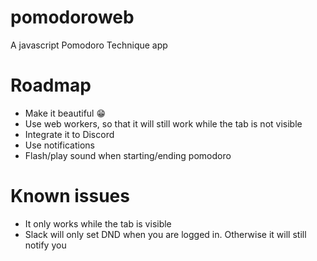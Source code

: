 pomodoroweb
===========

A javascript Pomodoro Technique app

# Roadmap
- Make it beautiful :grin:
- Use web workers, so that it will still work while the tab is not visible
- Integrate it to Discord
- Use notifications
- Flash/play sound when starting/ending pomodoro

# Known issues
- It only works while the tab is visible
- Slack will only set DND when you are logged in. Otherwise it will still notify you
